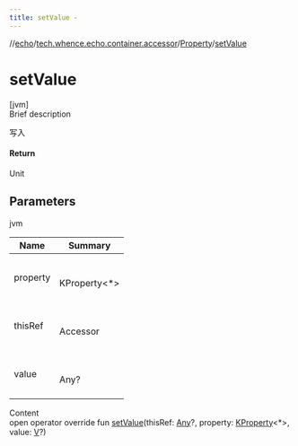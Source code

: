 ```yaml
---
title: setValue -
---
```

//[echo](../../index.md)/[tech.whence.echo.container.accessor](../index.md)/[Property](index.md)/[setValue](set-value.md)



# setValue  
[jvm]  
Brief description  


写入



#### Return  


Unit



## Parameters  
  
jvm  
  
|  Name|  Summary| 
|---|---|
| property| <br><br>KProperty<*><br><br>
| thisRef| <br><br>Accessor<br><br>
| value| <br><br>Any?<br><br>
  
  
Content  
open operator override fun [setValue](set-value.md)(thisRef: [Any](https://kotlinlang.org/api/latest/jvm/stdlib/kotlin/-any/index.html)?, property: [KProperty](https://kotlinlang.org/api/latest/jvm/stdlib/kotlin.reflect/-k-property/index.html)<*>, value: [V](index.md)?)  




